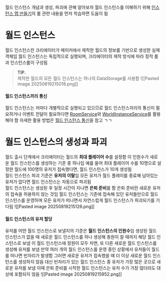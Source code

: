 월드 인스턴스 개념과 생성, 파괴에 관해 알아보자 
월드 인스턴스를 이해하기 위해 [인스턴스 맵 만들기](https://maplestoryworlds-creators.nexon.com/docs/?postId=540)의 룸 관련 내용을 먼저 학습하면 도움이 됨
# 월드 인스턴스
월드 인스턴스란 크리에이터가 메이커에서 제작한 월드의 정보를 기반으로 생성한 실제 객체임 
월드 인스턴스는 독립적으로 실행되며, 크리에이터의 제작 방식에 따라 정적 룸과 인스턴스룸이 구성됨
> **TIP.**  
> 제작한 월드의 모든 월드 인스턴스는 하나의 DataStorage를 사용함
![[Pasted image 20250819215018.png]]
#### 월드 인스턴스끼리 통신
월드 인스턴스는 저마다 개별적으로 실행되고 있으므로 월드 인스턴스끼리의 통신이 필요하거나 이벤트 전달이 필요하다면 [RoomService](https://maplestoryworlds-creators.nexon.com/apiReference/Services/RoomService)와 [WorldInstanceService](https://maplestoryworlds-creators.nexon.com/apiReference/Services/WorldInstanceService)를 활용해야 함
자세한 활용 방법은 [월드 인스턴스 통신](https://maplestoryworlds-creators.nexon.com/docs?postId=999)을 참고 ㄱㄱ
# 월드 인스턴스의 생성과 파괴
월드 출시 단계에서 크리에이터는 월드의 **최대 플레이어 수**를 설정함 
이 인원수가 새로운 월드 인스턴스를 생성하는 기준 중 하나임 
예를 들어 최대 플레이어 수를 10명으로 설정한 월드에 100명의 유저가 접속했다면, 월드 인스턴스가 10개 생성됨  
월드 인스턴스 파괴 기준은 **유저의 이탈**임 
모든 유저가 월드 플레이를 종료해 남아있는 유저가 없다면 월드 인스턴스는 자동으로 파괴됨  
월드 인스턴스는 생성된 후 일정 시간이 지나면 **은퇴 준비**를 함 
은퇴 준비란 새로운 유저의 접속을 허용하지 않는 것임 
월드 인스턴스는 기존에 접속해 있던 유저들만으로 월드 인스턴스를 운영하며 모든 유저가 떠나면서 자연스럽게 월드 인스턴스가 파괴되기를 기다림
![[Pasted image 20250819215126.png]]
#### 월드 인스턴스의 유저 할당
유저를 어떤 월드 인스턴스로 보낼지의 기준은 **월드 인스턴스의 인원수**임 
생성된 월드 인스턴스가 없을 때 새로운 월드 인스턴스를 하나 생성해 총원이 찰 때까지 해당 월드 인스턴스로 보냄
이 월드 인스턴스에 정원이 모두 차면, 또 다른 새로운 월드 인스턴스를 생성해 유저를 보냄 
만약 여러 개의 월드 인스턴스를 운영 중인 상황에서 유저들이 월드를 떠나면 빈자리가 발생함 
그러면 새로운 유저가 접속했을 때 더 이상 새로운 월드 인스턴스를 생성하지 않음 
대신 빈자리가 있는 월드 인스턴스 중 유저가 가장 많은 곳으로 새로운 유저를 보냄
이때 은퇴 준비를 시작한 월드 인스턴스는 유저 수가 가장 많더라도 대상에 포함되지 않음
![[Pasted image 20250819215952.png]]
